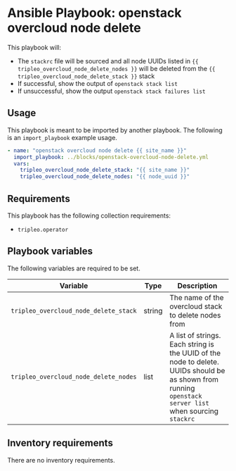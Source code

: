 # Ansible Playbook: openstack overcloud node delete

This playbook will:

- The `stackrc` file will be sourced and all node UUIDs listed in `{{ tripleo_overcloud_node_delete_nodes }}` will be deleted from the `{{ tripleo_overcloud_node_delete_stack }}` stack
- If successful, show the output of `openstack stack list`
- If unsuccessful, show the output `openstack stack failures list`

## Usage

This playbook is meant to be imported by another playbook. The following is an `import_playbook` example usage.

```yml
- name: "openstack overcloud node delete {{ site_name }}"
  import_playbook: ../blocks/openstack-overcloud-node-delete.yml
  vars:
    tripleo_overcloud_node_delete_stack: "{{ site_name }}"
    tripleo_overcloud_node_delete_nodes: "{{ node_uuid }}"
```

## Requirements

This playbook has the following collection requirements:

- `tripleo.operator`

## Playbook variables

The following variables are required to be set.

| Variable | Type | Description |
| -------- | ---- | ----------- |
| `tripleo_overcloud_node_delete_stack` | string | The name of the overcloud stack to delete nodes from
| `tripleo_overcloud_node_delete_nodes` | list | A list of strings. Each string is the UUID of the node to delete. UUIDs should be as shown from running `openstack server list` when sourcing `stackrc`

## Inventory requirements

There are no inventory requirements.
